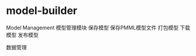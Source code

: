 # model-builder
Model Management
模型管理模块
    保存模型
    保存PMML模型文件
    打包模型
    下载模型
    发布模型

数据管理   
